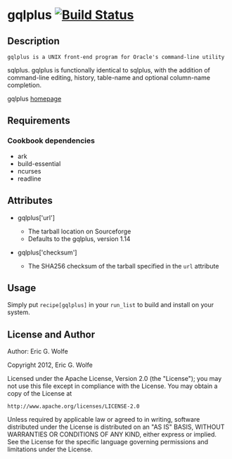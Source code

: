 # gqlplus [![Build Status](https://secure.travis-ci.org/atomic-penguin/cookbook-gqlplus.png?branch=master)](http://travis-ci.org/atomic-penguin/cookbook-gqlplus)

## Description

    gqlplus is a UNIX front-end program for Oracle's command-line utility
sqlplus. gqlplus is functionally identical to sqlplus, with the
addition of command-line editing, history, table-name and optional
column-name completion.

gqlplus [homepage](http://sourceforge.net/projects/gqlplus/files/gqlplus)

## Requirements

### Cookbook dependencies

* ark
* build-essential
* ncurses
* readline

## Attributes

* gqlplus['url']
  - The tarball location on Sourceforge
  - Defaults to the gqlplus, version 1.14

* gqlplus['checksum']
  - The SHA256 checksum of the tarball specified in the `url` attribute

## Usage

Simply put `recipe[gqlplus]` in your `run_list` to build and install on
your system.

## License and Author

Author: Eric G. Wolfe

Copyright 2012, Eric G. Wolfe

Licensed under the Apache License, Version 2.0 (the "License");
you may not use this file except in compliance with the License.
You may obtain a copy of the License at

    http://www.apache.org/licenses/LICENSE-2.0

Unless required by applicable law or agreed to in writing, software
distributed under the License is distributed on an "AS IS" BASIS,
WITHOUT WARRANTIES OR CONDITIONS OF ANY KIND, either express or implied.
See the License for the specific language governing permissions and
limitations under the License.
